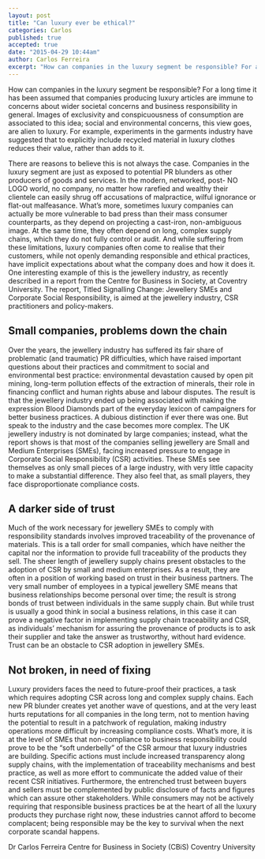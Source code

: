 ```yaml
---
layout: post
title: "Can luxury ever be ethical?"
categories: Carlos
published: true
accepted: true
date: "2015-04-29 10:44am"
author: Carlos Ferreira
excerpt: "How can companies in the luxury segment be responsible? For a long time it has been assumed that companies producing luxury articles are immune to concerns about wider societal concerns and business responsibility in general. Images of exclusivity and conspicuousness of consumption are associated to this idea; social and environmental concerns, this view goes, are alien to luxury. For example, experiments in the garments industry have suggested that to explicitly include recycled material in luxury clothes reduces their value, rather than adds to it."
---
```


How can companies in the luxury segment be responsible? For a long time it has been assumed that companies producing luxury articles are immune to concerns about wider societal concerns and business responsibility in general. Images of exclusivity and conspicuousness of consumption are associated to this idea; social and environmental concerns, this view goes, are alien to luxury. For example, experiments in the garments industry have suggested that to explicitly include recycled material in luxury clothes reduces their value, rather than adds to it.

There are reasons to believe this is not always the case. Companies in the luxury segment are just as exposed to potential PR blunders as other producers of goods and services. In the modern, networked, post- NO LOGO world, no company, no matter how rarefied and wealthy their clientele can easily shrug off accusations of malpractice, wilful ignorance or flat-out malfeasance. What’s more, sometimes luxury companies can actually be more vulnerable to bad press than their mass consumer counterparts, as they depend on projecting a cast-iron, non-ambiguous image. At the same time, they often depend on long, complex supply chains, which they do not fully control or audit. And while suffering from these limitations, luxury companies often come to realise that their customers, while not openly demanding responsible and ethical practices, have implicit expectations about what the company does and how it does it. One interesting example of this is the jewellery industry, as recently described in a report from the Centre for Business in Society, at Coventry University. The report, Titled Signalling Change: Jewellery SMEs and Corporate Social Responsibility, is aimed at the jewellery industry, CSR practitioners and policy-makers.

## Small companies, problems down the chain
Over the years, the jewellery industry has suffered its fair share of problematic (and traumatic) PR difficulties, which have raised important questions about their practices and commitment to social and environmental best practice: environmental devastation caused by open pit mining, long-term pollution effects of the extraction of minerals, their role in financing conflict and human rights abuse and labour disputes. The result is that the jewellery industry ended up being associated with making the expression Blood Diamonds part of the everyday lexicon of campaigners for better business practices. A dubious distinction if ever there was one. 
But speak to the industry and the case becomes more complex. The UK jewellery industry is not dominated by large companies; instead, what the report shows is that most of the companies selling jewellery are Small and Medium Enterprises (SMEs), facing increased pressure to engage in Corporate Social Responsibility (CSR) activities. These SMEs see themselves as only small pieces of a large industry, with very little capacity to make a substantial difference. They also feel that, as small players, they face disproportionate compliance costs.

## A darker side of trust
Much of the work necessary for jewellery SMEs to comply with responsibility standards involves improved traceability of the provenance of materials. This is a tall order for small companies, which have neither the capital nor the information to provide full traceability of the products they sell. The sheer length of jewellery supply chains present obstacles to the adoption of CSR by small and medium enterprises. As a result, they are often in a position of working based on trust in their business partners.
The very small number of employees in a typical jewellery SME means that business relationships become personal over time; the result is strong bonds of trust between individuals in the same supply chain. But while trust is usually a good think in social a business relations, in this case it can prove a negative factor in implementing supply chain traceability and CSR, as individuals’ mechanism for assuring the provenance of products is to ask their supplier and take the answer as  trustworthy, without hard evidence. Trust can be an obstacle to CSR adoption in jewellery SMEs.

## Not broken, in need of fixing
Luxury providers faces the need to future-proof their practices, a task which requires adopting CSR across long and complex supply chains. Each new PR blunder creates yet another wave of questions, and at the very least hurts reputations for all companies in the long term, not to mention having the potential to result in a patchwork of regulation, making industry operations more difficult by increasing compliance costs. What’s more, it is at the level of SMEs that non-compliance to business responsibility could prove to be the “soft underbelly” of the CSR armour that luxury industries are building. Specific actions must include increased transparency along supply chains, with the implementation of traceability mechanisms and best practice, as well as more effort to communicate the added value of their recent CSR initiatives. Furthermore, the entrenched trust between buyers and sellers must be complemented by public disclosure of facts and figures which can assure other stakeholders. While consumers may not be actively requiring that responsible business practices be at the heart of all the luxury products they purchase right now, these industries cannot afford to become complacent; being responsible may be the key to survival when the next corporate scandal happens.

Dr Carlos Ferreira
Centre for Business in Society (CBiS)
Coventry University